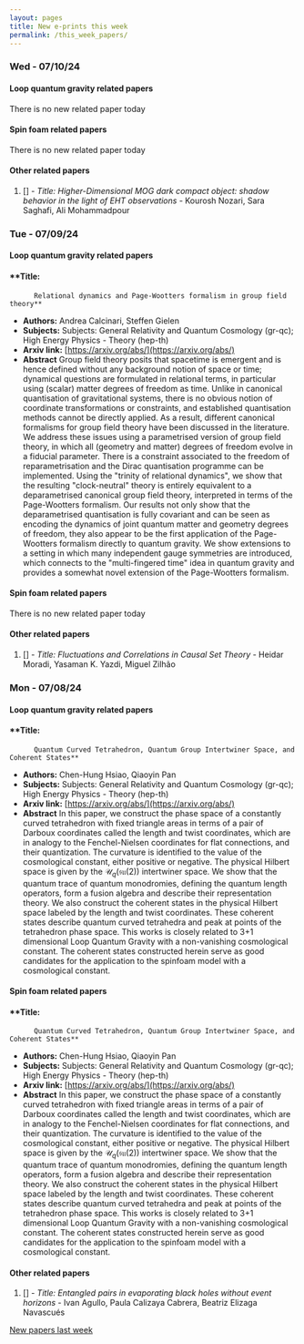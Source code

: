 ```yaml
---
layout: pages
title: New e-prints this week
permalink: /this_week_papers/
---
```




### Wed - 07/10/24

#### Loop quantum gravity related papers

There is no new related paper today 

#### Spin foam related papers

There is no new related paper today 



#### Other related papers

1. [[]](https://arxiv.org/abs/) - *Title:
          Higher-Dimensional MOG dark compact object: shadow behavior in the light of EHT observations* - Kourosh Nozari, Sara Saghafi, Ali Mohammadpour



### Tue - 07/09/24

#### Loop quantum gravity related papers

#### **Title:
          Relational dynamics and Page-Wootters formalism in group field theory**
 - **Authors:** Andrea Calcinari, Steffen Gielen
 - **Subjects:** Subjects:
General Relativity and Quantum Cosmology (gr-qc); High Energy Physics - Theory (hep-th)
 - **Arxiv link:** [https://arxiv.org/abs/](https://arxiv.org/abs/)
 - **Abstract**
 Group field theory posits that spacetime is emergent and is hence defined without any background notion of space or time; dynamical questions are formulated in relational terms, in particular using (scalar) matter degrees of freedom as time. Unlike in canonical quantisation of gravitational systems, there is no obvious notion of coordinate transformations or constraints, and established quantisation methods cannot be directly applied. As a result, different canonical formalisms for group field theory have been discussed in the literature. We address these issues using a parametrised version of group field theory, in which all (geometry and matter) degrees of freedom evolve in a fiducial parameter. There is a constraint associated to the freedom of reparametrisation and the Dirac quantisation programme can be implemented. Using the "trinity of relational dynamics", we show that the resulting "clock-neutral" theory is entirely equivalent to a deparametrised canonical group field theory, interpreted in terms of the Page-Wootters formalism. Our results not only show that the deparametrised quantisation is fully covariant and can be seen as encoding the dynamics of joint quantum matter and geometry degrees of freedom, they also appear to be the first application of the Page-Wootters formalism directly to quantum gravity. We show extensions to a setting in which many independent gauge symmetries are introduced, which connects to the "multi-fingered time" idea in quantum gravity and provides a somewhat novel extension of the Page-Wootters formalism. 

#### Spin foam related papers

There is no new related paper today 



#### Other related papers

1. [[]](https://arxiv.org/abs/) - *Title:
          Fluctuations and Correlations in Causal Set Theory* - Heidar Moradi, Yasaman K. Yazdi, Miguel Zilhão



### Mon - 07/08/24

#### Loop quantum gravity related papers

#### **Title:
          Quantum Curved Tetrahedron, Quantum Group Intertwiner Space, and Coherent States**
 - **Authors:** Chen-Hung Hsiao, Qiaoyin Pan
 - **Subjects:** Subjects:
General Relativity and Quantum Cosmology (gr-qc); High Energy Physics - Theory (hep-th)
 - **Arxiv link:** [https://arxiv.org/abs/](https://arxiv.org/abs/)
 - **Abstract**
 In this paper, we construct the phase space of a constantly curved tetrahedron with fixed triangle areas in terms of a pair of Darboux coordinates called the length and twist coordinates, which are in analogy to the Fenchel-Nielsen coordinates for flat connections, and their quantization. The curvature is identified to the value of the cosmological constant, either positive or negative. The physical Hilbert space is given by the $\mathcal{U}_q(\mathfrak{su}(2))$ intertwiner space. We show that the quantum trace of quantum monodromies, defining the quantum length operators, form a fusion algebra and describe their representation theory. We also construct the coherent states in the physical Hilbert space labeled by the length and twist coordinates. These coherent states describe quantum curved tetrahedra and peak at points of the tetrahedron phase space. This works is closely related to 3+1 dimensional Loop Quantum Gravity with a non-vanishing cosmological constant. The coherent states constructed herein serve as good candidates for the application to the spinfoam model with a cosmological constant. 

#### Spin foam related papers

#### **Title:
          Quantum Curved Tetrahedron, Quantum Group Intertwiner Space, and Coherent States**
 - **Authors:** Chen-Hung Hsiao, Qiaoyin Pan
 - **Subjects:** Subjects:
General Relativity and Quantum Cosmology (gr-qc); High Energy Physics - Theory (hep-th)
 - **Arxiv link:** [https://arxiv.org/abs/](https://arxiv.org/abs/)
 - **Abstract**
 In this paper, we construct the phase space of a constantly curved tetrahedron with fixed triangle areas in terms of a pair of Darboux coordinates called the length and twist coordinates, which are in analogy to the Fenchel-Nielsen coordinates for flat connections, and their quantization. The curvature is identified to the value of the cosmological constant, either positive or negative. The physical Hilbert space is given by the $\mathcal{U}_q(\mathfrak{su}(2))$ intertwiner space. We show that the quantum trace of quantum monodromies, defining the quantum length operators, form a fusion algebra and describe their representation theory. We also construct the coherent states in the physical Hilbert space labeled by the length and twist coordinates. These coherent states describe quantum curved tetrahedra and peak at points of the tetrahedron phase space. This works is closely related to 3+1 dimensional Loop Quantum Gravity with a non-vanishing cosmological constant. The coherent states constructed herein serve as good candidates for the application to the spinfoam model with a cosmological constant. 



#### Other related papers

1. [[]](https://arxiv.org/abs/) - *Title:
          Entangled pairs in evaporating black holes without event horizons* - Ivan Agullo, Paula Calizaya Cabrera, Beatriz Elizaga Navascués






[New papers last week]({{site.url}}/archived/weekly/pre-prints/2024/07/08/archived_weekly_papers.html)